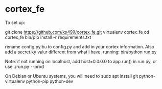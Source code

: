 # cortex_fe

To set up:

git clone https://github.com/kx499/cortex_fe.git
virtualenv cortex_fe
cd cortex_fe
bin/pip install -r requirements.txt

rename config.py.bu to config.py and add in your cortex information. Also add a secret ky valur different from what i have. 
running:
bin/python run.py

Note: if not running on localhost, add host=0.0.0.0 to app.run() in run.py, or use ./run.py --prod

On Debian or Ubuntu systems, you will need to sudo apt install git python-virtualenv python-pip python-dev
